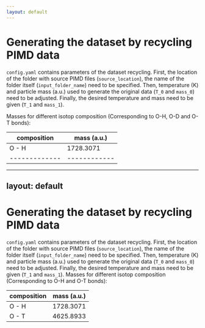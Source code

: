 ```yaml
---
layout: default
---
```


# Generating the dataset by recycling PIMD data

`config.yaml` contains parameters of the dataset recycling. First, the location of the folder with source PIMD files (`source_location`), the name of the folder itself (`input_folder_name`) need to be specified. 
Then, temperature (K) and particle mass (a.u.) used to generate the original data (`T_0` and `mass_0`) need to be adjusted. Finally, the desired temperature and mass need to be given (`T_1` and `mass_1`).

Masses for different isotop composition (Corresponding to O-H, O-D and O-T bonds):

| composition | mass (a.u.)|
|-------------|------------|
|   O - H     |  1728.3071 |
|-------------|------------|
---
layout: default
---
# Generating the dataset by recycling PIMD data
`config.yaml` contains parameters of the dataset recycling. First, the location of the folder with source PIMD files (`source_location`), the name of the folder itself (`input_folder_name`) need to be specified. 
Then, temperature (K) and particle mass (a.u.) used to generate the original data (`T_0` and `mass_0`) need to be adjusted. Finally, the desired temperature and mass need to be given (`T_1` and `mass_1`).
Masses for different isotop composition (Corresponding to O-H and O-T bonds):

| composition | mass (a.u.)|
|-------------|------------|
|   O - H     |  1728.3071 |
|   O - T     | 4625.8933  |

